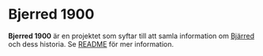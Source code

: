 # Bjerred 1900

**Bjerred 1900** är en projektet som syftar till att samla information om [Bjärred](bjärred) och dess historia. Se [README](readme) för mer information.
